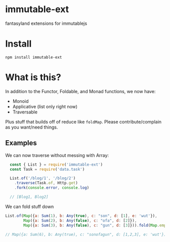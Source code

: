 # immutable-ext
fantasyland extensions for immutablejs

# Install
`npm install immutable-ext`


# What is this?

In addition to the Functor, Foldable, and Monad functions, we now have:
 * Monoid
 * Applicative (list only right now)
 * Traversable

Plus stuff that builds off of reduce like `foldMap`. Please contribute/complain as you want/need things.

## Examples

We can now traverse without messing with Array:

```js
  const { List } = require('immutable-ext')
  const Task = require('data.task')

  List.of('/blog/1', '/blog/2')
    .traverse(Task.of, Http.get)
    .fork(console.error, console.log)

  // [Blog1, Blog2]
```

We can fold stuff down

```js
List.of(Map({a: Sum(1), b: Any(true), c: "son", d: [1], e: 'wut'}),
        Map({a: Sum(2), b: Any(false), c: "ofa", d: [2]}),
        Map({a: Sum(3), b: Any(false), c: "gun", d: [3]})).fold(Map.empty),

// Map({a: Sum(6), b: Any(true), c: "sonofagun", d: [1,2,3], e: 'wut'})))
```


